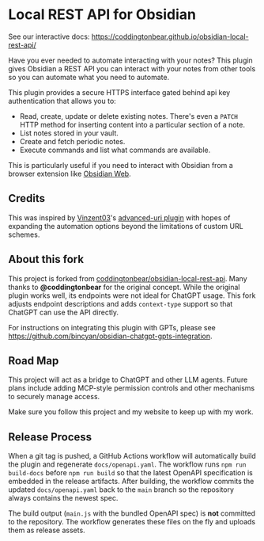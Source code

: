 # Local REST API for Obsidian

See our interactive docs: https://coddingtonbear.github.io/obsidian-local-rest-api/

Have you ever needed to automate interacting with your notes?  This plugin gives Obsidian a REST API you can interact with your notes from other tools so you can automate what you need to automate.

This plugin provides a secure HTTPS interface gated behind api key authentication that allows you to:

- Read, create, update or delete existing notes.  There's even a `PATCH` HTTP method for inserting content into a particular section of a note.
- List notes stored in your vault.
- Create and fetch periodic notes.
- Execute commands and list what commands are available.

This is particularly useful if you need to interact with Obsidian from a browser extension like [Obsidian Web](https://chrome.google.com/webstore/detail/obsidian-web/edoacekkjanmingkbkgjndndibhkegad).

## Credits

This was inspired by [Vinzent03](https://github.com/Vinzent03)'s [advanced-uri plugin](https://github.com/Vinzent03/obsidian-advanced-uri) with hopes of expanding the automation options beyond the limitations of custom URL schemes.

## About this fork

This project is forked from [coddingtonbear/obsidian-local-rest-api](https://github.com/coddingtonbear/obsidian-local-rest-api). Many thanks to **@coddingtonbear** for the original concept. While the original plugin works well, its endpoints were not ideal for ChatGPT usage. This fork adjusts endpoint descriptions and adds `context-type` support so that ChatGPT can use the API directly.

For instructions on integrating this plugin with GPTs, please see <https://github.com/bincyan/obsidian-chatgpt-gpts-integration>.

## Road Map

This project will act as a bridge to ChatGPT and other LLM agents. Future plans include adding MCP-style permission controls and other mechanisms to securely manage access.

Make sure you follow this project and my website to keep up with my work.

## Release Process

When a git tag is pushed, a GitHub Actions workflow will automatically build the
plugin and regenerate `docs/openapi.yaml`. The workflow runs `npm run build-docs`
before `npm run build` so that the latest OpenAPI specification is embedded in
the release artifacts. After building, the workflow commits the updated
`docs/openapi.yaml` back to the `main` branch so the repository always contains
the newest spec.

The build output (`main.js` with the bundled OpenAPI spec) is **not** committed
to the repository. The workflow generates these files on the fly and uploads
them as release assets.

